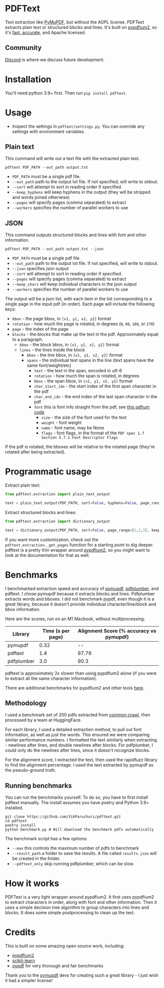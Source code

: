 # PDFText

Text extraction like [PyMuPDF](https://github.com/pymupdf/PyMuPDF), but without the AGPL license.  PDFText extracts plain text or structured blocks and lines.  It's built on [pypdfium2](https://github.com/pypdfium2-team/pypdfium2), so it's [fast, accurate](#benchmarks), and Apache licensed.

## Community

[Discord](https://discord.gg//KuZwXNGnfH) is where we discuss future development.

# Installation

You'll need python 3.9+ first.  Then run `pip install pdftext`.

# Usage

- Inspect the settings in `pdftext/settings.py`.  You can override any settings with environment variables.

## Plain text

This command will write out a text file with the extracted plain text.

```shell
pdftext PDF_PATH --out_path output.txt
```

- `PDF_PATH` must be a single pdf file.
- `--out_path` path to the output txt file.  If not specified, will write to stdout.
- `--sort` will attempt to sort in reading order if specified.
- `--keep_hyphens` will keep hyphens in the output (they will be stripped and words joined otherwise)
- `--pages` will specify pages (comma separated) to extract
- `--workers` specifies the number of parallel workers to use

## JSON

This command outputs structured blocks and lines with font and other information.

```shell
pdftext PDF_PATH --out_path output.txt --json
```

- `PDF_PATH` must be a single pdf file.
- `--out_path` path to the output txt file.  If not specified, will write to stdout.
- `--json` specifies json output
- `--sort` will attempt to sort in reading order if specified.
- `--pages` will specify pages (comma separated) to extract
- `--keep_chars` will keep individual characters in the json output
- `--workers` specifies the number of parallel workers to use

The output will be a json list, with each item in the list corresponding to a single page in the input pdf (in order).  Each page will include the following keys:

- `bbox` - the page bbox, in `[x1, y1, x2, y2]` format
- `rotation` - how much the page is rotated, in degrees (`0`, `90`, `180`, or `270`)
- `page` - the index of the page
- `blocks` - the blocks that make up the text in the pdf.  Approximately equal to a paragraph.
  - `bbox` - the block bbox, in `[x1, y1, x2, y2]` format
  - `lines` - the lines inside the block
    - `bbox` - the line bbox, in `[x1, y1, x2, y2]` format
    - `spans` - the individual text spans in the line (text spans have the same font/weight/etc)
      - `text` - the text in the span, encoded in utf-8
      - `rotation` - how much the span is rotated, in degrees
      - `bbox` - the span bbox, in `[x1, y1, x2, y2]` format
      - `char_start_idx` - the start index of the first span character in the pdf
      - `char_end_idx` - the end index of the last span character in the pdf
      - `font` this is font info straight from the pdf, see [this pdfium code](https://pdfium.googlesource.com/pdfium/+/refs/heads/main/public/fpdf_text.h)
        - `size` - the size of the font used for the text
        - `weight` - font weight
        - `name` - font name, may be None
        - `flags` - font flags, in the format of the `PDF spec 1.7 Section 5.7.1 Font Descriptor Flags`

If the pdf is rotated, the bboxes will be relative to the rotated page (they're rotated after being extracted).

# Programmatic usage

Extract plain text:

```python
from pdftext.extraction import plain_text_output

text = plain_text_output(PDF_PATH, sort=False, hyphens=False, page_range=[1,2,3]) # Optional arguments explained above
```

Extract structured blocks and lines:

```python
from pdftext.extraction import dictionary_output

text = dictionary_output(PDF_PATH, sort=False, page_range=[1,2,3], keep_chars=False) # Optional arguments explained above
```

If you want more customization, check out the `pdftext.extraction._get_pages` function for a starting point to dig deeper.  pdftext is a pretty thin wrapper around [pypdfium2](https://pypdfium2.readthedocs.io/en/stable/), so you might want to look at the documentation for that as well.

# Benchmarks

I benchmarked extraction speed and accuracy of [pymupdf](https://pymupdf.readthedocs.io/en/latest/), [pdfplumber](https://github.com/jsvine/pdfplumber), and pdftext.  I chose pymupdf because it extracts blocks and lines.  Pdfplumber extracts words and bboxes.  I did not benchmark pypdf, even though it is a great library, because it doesn't provide individual character/line/block and bbox information.

Here are the scores, run on an M1 Macbook, without multiprocessing:

| Library    | Time (s per page) | Alignment Score (% accuracy vs pymupdf) |
|------------|-------------------|-----------------------------------------|
| pymupdf    | 0.32              | --                                      |
| pdftext    | 1.4               | 97.76                                   |
| pdfplumber | 3.0               | 90.3                                    |

pdftext is approximately 2x slower than using pypdfium2 alone (if you were to extract all the same character information).

There are additional benchmarks for pypdfium2 and other tools [here](https://github.com/py-pdf/benchmarks).

## Methodology

I used a benchmark set of 200 pdfs extracted from [common crawl](https://huggingface.co/datasets/pixparse/pdfa-eng-wds), then processed by a team at HuggingFace.

For each library, I used a detailed extraction method, to pull out font information, as well as just the words.  This ensured we were comparing similar performance numbers.  I formatted the text similarly when extracting - newlines after lines, and double newlines after blocks.  For pdfplumber, I could only do the newlines after lines, since it doesn't recognize blocks.

For the alignment score, I extracted the text, then used the rapidfuzz library to find the alignment percentage.  I used the text extracted by pymupdf as the pseudo-ground truth.

## Running benchmarks

You can run the benchmarks yourself.  To do so, you have to first install pdftext manually.  The install assumes you have poetry and Python 3.9+ installed.

```shell
git clone https://github.com/VikParuchuri/pdftext.git
cd pdftext
poetry install
python benchmark.py # Will download the benchmark pdfs automatically
```

The benchmark script has a few options:

- `--max` this controls the maximum number of pdfs to benchmark
- `--result_path` a folder to save the results.  A file called `results.json` will be created in the folder.
- `--pdftext_only` skip running pdfplumber, which can be slow.

# How it works

PDFText is a very light wrapper around pypdfium2.  It first uses pypdfium2 to extract characters in order, along with font and other information.  Then it uses a simple decision tree algorithm to group characters into lines and blocks.  It does some simple postprocessing to clean up the text.

# Credits

This is built on some amazing open source work, including:

- [pypdfium2](https://github.com/pypdfium2-team/pypdfium2)
- [scikit-learn](https://scikit-learn.org/stable/index.html)
- [pypdf](https://github.com/py-pdf/benchmarks) for very thorough and fair benchmarks

Thank you to the [pymupdf](https://github.com/pymupdf/PyMuPDF) devs for creating such a great library - I just wish it had a simpler license!